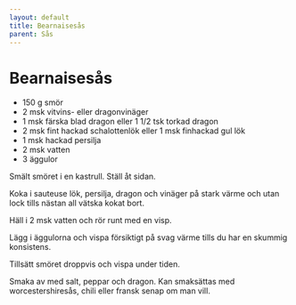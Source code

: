 ```yaml
---
layout: default
title: Bearnaisesås
parent: Sås
---
```

# Bearnaisesås

-   150 g smör
-   2 msk vitvins- eller dragonvinäger
-   1 msk färska blad dragon eller 1 1/2 tsk torkad dragon
-   2 msk fint hackad schalottenlök eller 1 msk finhackad gul lök
-   1 msk hackad persilja
-   2 msk vatten
-   3 äggulor

Smält smöret i en kastrull. Ställ åt sidan.

Koka i sauteuse lök, persilja, dragon och vinäger på stark värme och utan lock tills
nästan all vätska kokat bort. 

Häll i 2 msk vatten och rör runt med en visp.

Lägg i äggulorna och vispa försiktigt på svag värme tills du har en skummig konsistens.

Tillsätt smöret droppvis och vispa under tiden.

Smaka av med salt, peppar och dragon. Kan smaksättas med worcestershiresås, chili eller
fransk senap om man vill.
